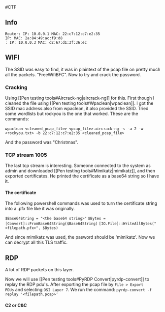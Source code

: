 #CTF 
## Info

	Router: IP: 10.0.0.1 MAC: 22:c7:12:c7:e2:35
	IP: MAC: 2a:84:49:ac:f9:d8
	: IP: 10.0.0.3 MAC: d2:67:d1:3f:36:ec
## WIFI

The SSID was easy to find, it was in plaintext of the pcap file on pretty much all the packets. "FreeWifiBFC".
Now to try and crack the password.
### Cracking
Using [[Pen testing tools#Aircrack-ng|aircrack-ng]] for this. First though I cleaned the file using [[Pen testing tools#Wpaclean|wpaclean]]. 
I got the SSID mac address also from wpaclean, it also provided the SSID. Tried some wordlists but rockyou is the one that worked.
These are the commands:

`wpaclean <cleaned_pcap_file> <pcap_file>`
`aircrack-ng -s -a 2 -w <rockyou.txt> -b 22:c7:12:c7:e2:35 <cleaned_pcap_file>`

And the password was "Christmas".

### TCP stream 1005

The last tcp stream is interesting. Someone connected to the system as admin and downloaded [[Pen testing tools#Mimikatz|mimikatz]], and then exported certificates. He printed the certificate as a base64 string so I have it.

#### The certificate

The following powershell commands was used to turn the certificate string into a .pfx file like it was originally.

`$Base64String = "<the base64 string>"`
`$Bytes = [Convert]::FromBase64String($Base64String)`
`[IO.File]::WriteAllBytes("<filepath.pfx>", $Bytes)`

<section mimikatzPassword>And since mimikatz was used, the pasword should be 'mimikatz'.
Now we can decrypt all this TLS traffic. </section>

## RDP

A lot of RDP packets on this layer.


Now we will use [[Pen testing tools#PyRDP Convert|pyrdp-convert]] to replay the RDP pdu's. 
After exporting the pcap file by `File > Export PDUs` and selecting `OSI Layer 7`. We run the command:
`pyrdp-convert -f replay '<filepath.pcap>'`


#### C2 or C&C